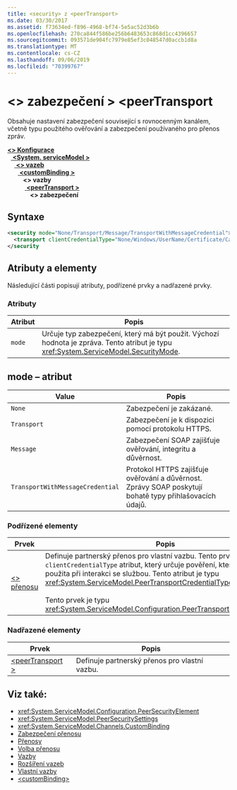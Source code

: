 ```yaml
---
title: <security> z <peerTransport>
ms.date: 03/30/2017
ms.assetid: f73634ed-f896-4968-bf74-5e5ac52d3b6b
ms.openlocfilehash: 270ca844f586be256b6483653c868d1cc4396657
ms.sourcegitcommit: 093571de904fc7979e85ef3c048547d0accb1d8a
ms.translationtype: MT
ms.contentlocale: cs-CZ
ms.lasthandoff: 09/06/2019
ms.locfileid: "70399767"
---
```

# <a name="security-of-peertransport"></a>\<> zabezpečení > \<peerTransport
Obsahuje nastavení zabezpečení související s rovnocenným kanálem, včetně typu použitého ověřování a zabezpečení používaného pro přenos zpráv.  
  
[ **\<> Konfigurace**](../configuration-element.md)\
&nbsp;&nbsp;[ **\<System. serviceModel >** ](system-servicemodel.md)\
&nbsp;&nbsp;&nbsp;&nbsp;[ **\<> vazeb**](bindings.md)\
&nbsp;&nbsp;&nbsp;&nbsp;&nbsp;&nbsp;[ **\<customBinding >** ](custombinding.md)\
&nbsp;&nbsp;&nbsp;&nbsp;&nbsp;&nbsp;&nbsp;&nbsp; **\<> vazby**\
&nbsp;&nbsp;&nbsp;&nbsp;&nbsp;&nbsp;&nbsp;&nbsp;&nbsp;&nbsp;[ **\<peerTransport >** ](peertransport.md)\
&nbsp;&nbsp;&nbsp;&nbsp;&nbsp;&nbsp;&nbsp;&nbsp;&nbsp;&nbsp;&nbsp;&nbsp; **\<> zabezpečení**  
  
## <a name="syntax"></a>Syntaxe  
  
```xml  
<security mode="None/Transport/Message/TransportWithMessageCredential">
  <transport clientCredentialType="None/Windows/UserName/Certificate/CardSpace" />
</security
```  
  
## <a name="attributes-and-elements"></a>Atributy a elementy  
 Následující části popisují atributy, podřízené prvky a nadřazené prvky.  
  
### <a name="attributes"></a>Atributy  
  
|Atribut|Popis|  
|---------------|-----------------|  
|`mode`|Určuje typ zabezpečení, který má být použit. Výchozí hodnota je zpráva. Tento atribut je typu <xref:System.ServiceModel.SecurityMode>.|  
  
## <a name="mode-attribute"></a>mode – atribut  
  
|Value|Popis|  
|-----------|-----------------|  
|`None`|Zabezpečení je zakázané.|  
|`Transport`|Zabezpečení je k dispozici pomocí protokolu HTTPS.|  
|`Message`|Zabezpečení SOAP zajišťuje ověřování, integritu a důvěrnost.|  
|`TransportWithMessageCredential`|Protokol HTTPS zajišťuje ověřování a důvěrnost. Zprávy SOAP poskytují bohatě typy přihlašovacích údajů.|  
  
### <a name="child-elements"></a>Podřízené elementy  
  
|Prvek|Popis|  
|-------------|-----------------|  
|[\<> přenosu](transport-of-peertransport.md)|Definuje partnerský přenos pro vlastní vazbu. Tento prvek má `clientCredentialType` atribut, který určuje pověření, která mají být použita při interakci se službou. Tento atribut je typu <xref:System.ServiceModel.PeerTransportCredentialType>.<br /><br /> Tento prvek je typu <xref:System.ServiceModel.Configuration.PeerTransportSecurityElement>.|  
  
### <a name="parent-elements"></a>Nadřazené elementy  
  
|Prvek|Popis|  
|-------------|-----------------|  
|[\<peerTransport >](peertransport.md)|Definuje partnerský přenos pro vlastní vazbu.|  
  
## <a name="see-also"></a>Viz také:

- <xref:System.ServiceModel.Configuration.PeerSecurityElement>
- <xref:System.ServiceModel.PeerSecuritySettings>
- <xref:System.ServiceModel.Channels.CustomBinding>
- [Zabezpečení přenosu](../../../wcf/feature-details/transport-security.md)
- [Přenosy](../../../wcf/feature-details/transports.md)
- [Volba přenosu](../../../wcf/feature-details/choosing-a-transport.md)
- [Vazby](../../../wcf/bindings.md)
- [Rozšíření vazeb](../../../wcf/extending/extending-bindings.md)
- [Vlastní vazby](../../../wcf/extending/custom-bindings.md)
- [\<customBinding>](custombinding.md)
